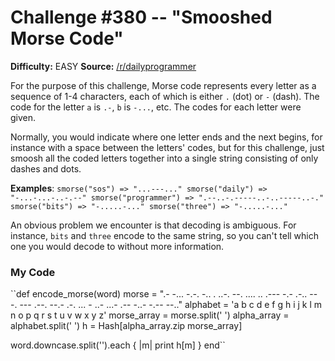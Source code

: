 # Challenge #380 -- "Smooshed Morse Code"
**Difficulty:** EASY
**Source:** [/r/dailyprogrammer](https://www.reddit.com/r/dailyprogrammer/comments/cmd1hb/20190805_challenge_380_easy_smooshed_morse_code_1/)

For the purpose of this challenge, Morse code represents every letter as a sequence of 1-4 characters, each of which is either `.` (dot) or `-` (dash). The code for the letter `a` is `.-`, `b` is `-...`, etc. The codes for each letter were given.

Normally, you would indicate where one letter ends and the next begins, for instance with a space between the letters' codes, but for this challenge, just smoosh all the coded letters together into a single string consisting of only dashes and dots.

**Examples**:
``smorse("sos") => "...---..."
smorse("daily") => "-...-...-..-.--"
smorse("programmer") => ".--..-.-----..-..-----..-."
smorse("bits") => "-.....-..."
smorse("three") => "-.....-..."``

An obvious problem we encounter is that decoding is ambiguous. For instance, `bits` and `three` encode to the same string, so you can't tell which one you would decode to without more information.

### My Code

``def encode_morse(word)
  morse = ".- -... -.-. -.. . ..-. --. .... .. .--- -.- .-.. -- -. --- .--. --.- .-. ... - ..- ...- .-- -..- -.-- --.."
  alphabet = 'a b c d e f g h i j k l m n o p q r s t u v w x y z'
  morse_array = morse.split(' ')
  alpha_array = alphabet.split(' ')
  h = Hash[alpha_array.zip morse_array]

  word.downcase.split('').each { |m|
    print h[m]
  }
end``

